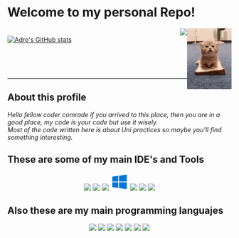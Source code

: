 # Welcome to my personal Repo!
<img width="100" height="137" align="right" src="https://github.com/AdrianGrassin/AdrianGrassin/blob/main/kitty-cat-sandwich.gif" /> <img align="right" src="https://github.com/AdrianGrassin/AdrianGrassin/blob/main/eb5.gif" /> <a href="https://github.com/anuraghazra/github-readme-stats"><br>
[![Adro's GitHub stats](https://github-readme-stats.vercel.app/api?username=AdrianGrassin&theme=synthwave)](https://github.com/anuraghazra/github-readme-stats)
</a> 

<br><br><br>

--------------------------------------------------
## About this profile

<em>Hello fellow coder comrade if you arrived to this place, then you are in a good place, my code is your code but use it wisely. <br>
Most of the code written here is about Uni practices so maybe you'll find something interesting. <br></em>
  
## These are some of my main IDE's and Tools
  <p align="center">
     <code><img width="40" src="https://resources.jetbrains.com/storage/products/clion/img/meta/clion_logo_300x300.png"></code>
     <code><img width="40" src="https://upload.wikimedia.org/wikipedia/commons/thumb/c/c0/WebStorm_Icon.svg/1200px-WebStorm_Icon.svg.png"></code>
     <code><img width="40" src="https://upload.wikimedia.org/wikipedia/commons/d/d5/Virtualbox_logo.png?20150209215936"></code>
     <code><img width="40" src="https://github.com/AdrianGrassin/AdrianGrassin/blob/main/Windows-10-Icon.png"></code>
     <code><img width="40" src="https://upload.wikimedia.org/wikipedia/commons/thumb/f/f1/Icons8_flat_linux.svg/2048px-Icons8_flat_linux.svg.png"></code>
     <code><img width="40" src="https://upload.wikimedia.org/wikipedia/commons/thumb/9/9a/Visual_Studio_Code_1.35_icon.svg/2048px-Visual_Studio_Code_1.35_icon.svg.png"></code>
     <code><img width="40" src="https://avatars.githubusercontent.com/u/18133?s=280&v=4"></code>

   </p>

## Also these are my main programming languajes
  <p align="center">
     <code><img width="40" src="https://user-images.githubusercontent.com/42747200/46140125-da084900-c26d-11e8-8ea7-c45ae6306309.png"></code>
     <code><img width="45" src="https://upload.wikimedia.org/wikipedia/commons/thumb/8/83/Eo_circle_blue_white_letter-c.svg/1200px-Eo_circle_blue_white_letter-c.svg.png"></code>
     <code><img width="40" src="https://user-images.githubusercontent.com/72519537/215605881-e89835a4-524f-4b76-91aa-4726ffe46336.png"></code>
     <code><img width="90" src="https://upload.wikimedia.org/wikipedia/commons/thumb/8/82/Gnu-bash-logo.svg/1200px-Gnu-bash-logo.svg.png"></code>
     <code><img width="40" src="https://upload.wikimedia.org/wikipedia/commons/thumb/9/99/Unofficial_JavaScript_logo_2.svg/1200px-Unofficial_JavaScript_logo_2.svg.png"></code>
     <code><img width="40" src="https://upload.wikimedia.org/wikipedia/commons/thumb/4/4c/Typescript_logo_2020.svg/1200px-Typescript_logo_2020.svg.png"></code>
     <code><img width="40" src=https://upload.wikimedia.org/wikipedia/commons/thumb/c/c3/Python-logo-notext.svg/640px-Python-logo-notext.svg.png"</code>
   </p>
